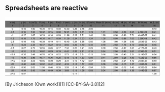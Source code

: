 ## Spreadsheets are reactive

![Screenshot of spreadsheet](./img/spreadsheet.jpg)

<div class="attribution">
[By Jricheson (Own work)][1] [CC-BY-SA-3.0][2]
</div>

[1]: http://commons.wikimedia.org/wiki/File%3ALarge_Standard_Step_Spreadsheet.jpg
[2]: http://creativecommons.org/licenses/by-sa/3.0/deed.en
